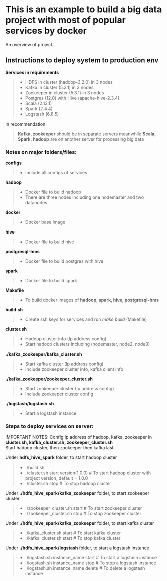 # This is an example to build a big data project with most of popular services by docker  
An overview of project

## Instructions to deploy system to production env
**Services in requirements**
  > - HDFS in cluster (hadoop-3.2.0) in 3 nodes 
  > - Kafka in cluster (5.3.1) in 3 nodes
  > - Zookeeper in cluster (5.3.1) in 3 nodes
  > - Postgres (12.0) with Hive (apache-hive-2.3.4) 
  > - Scala (2.13.1)
  > - Spark (2.4.4) 
  > - Logstash (6.8.5)

In recommendation: 
  > **Kafka, zookeeper** should be in separate servers meanwhile **Scala, Spark, hadoop** are on another server for processing big data
### Notes on major folders/files:
  **configs** 
  > - Include all configs of services
  
  **hadoop** 
  > - Docker file to build hadoop 
  > - There are three nodes including one nodemaster and two datanodes

  **docker**
  > - Docker base image 

  **hive** 
  > - Docker file to build hive

  **postgresql-hms** 
  > - Docker file to build postgres with hive

  **spark** 
  > - Docker file to build spark 
 
  **Makefile**
  > - To build docker images of **hadoop, spark, hive, postgresql-hms**
  
  **build.sh**
  > - Create ssh keys for services and run <em>make build</em> (Makefile)

  **cluster.sh**
  > - Hadoop cluster info (Ip address config)
  > - Start hadoop clusters including (nodemaster, node2, node3)

  **./kafka_zookeeper/kafka_cluster.sh**
  > - Start kafka cluster (Ip address config)
  > - Include zookeeper cluster info, kafka client info
  
  **./kafka_zookeeper/zookeeper_cluster.sh**
  > - Start zookeeper cluster (Ip address config)
  > - Include zookeeper cluster config

  **./logstash/logstash.sh**
  > - Start a logstash instance 

### Steps to deploy services on server: 
  IMPORTANT NOTES: Config Ip address of hadoop, kafka, zookeeper in 
  **cluster.sh, kafka_cluster.sh, zookeeper_cluster.sh**  
  Start hadoop cluster, then zookeeper then kafka last
  
  Under **hdfs_hive_spark** folder, to start hadoop cluster
  > - ./build.sh
  > - ./cluster.sh start version(1.0.0) # To start hadoop cluster with project version, default = 1.0.0
  > - ./cluster.sh stop # To stop hadoop cluster
  
  Under **./hdfs_hive_spark/kafka_zookeeper** folder, to start zookeeper cluster
  > - ./zookeeper_cluster.sh start # To start zookeeper cluster
  > - ./zookeeper_cluster.sh stop # To stop zookeeper cluster 

  Under **./hdfs_hive_spark/kafka_zookeeper** folder, to start kafka cluster
  > - ./kafka_cluster.sh start # To start kafka cluster
  > - ./kafka_cluster.sh start # To stop kafka cluster

  Under **./hdfs_hive_spark/logstash** folder, to start a logstash instance
  > - ./logstash.sh instance_name start # To start a logstash instance
  > - ./logstash.sh instance_name stop # To stop a logstash instance
  > - ./logstash.sh instance_name delete # To delete a logstash instance
